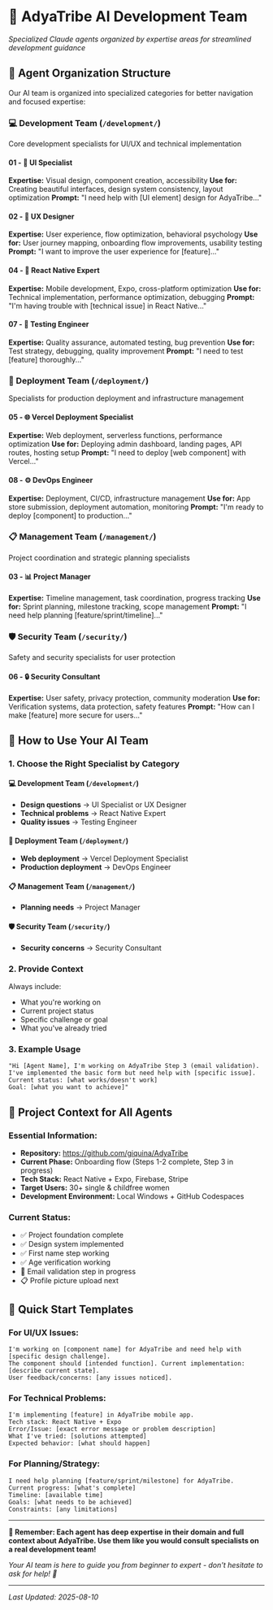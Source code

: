 # 🤖 AdyaTribe AI Development Team

*Specialized Claude agents organized by expertise areas for streamlined development guidance*

## 📁 **Agent Organization Structure**

Our AI team is organized into specialized categories for better navigation and focused expertise:

### **💻 Development Team** (`/development/`)
Core development specialists for UI/UX and technical implementation

#### **01 - 🎨 UI Specialist**
**Expertise:** Visual design, component creation, accessibility
**Use for:** Creating beautiful interfaces, design system consistency, layout optimization
**Prompt:** "I need help with [UI element] design for AdyaTribe..."

#### **02 - 🧠 UX Designer** 
**Expertise:** User experience, flow optimization, behavioral psychology
**Use for:** User journey mapping, onboarding flow improvements, usability testing
**Prompt:** "I want to improve the user experience for [feature]..."

#### **04 - 📱 React Native Expert**
**Expertise:** Mobile development, Expo, cross-platform optimization
**Use for:** Technical implementation, performance optimization, debugging
**Prompt:** "I'm having trouble with [technical issue] in React Native..."

#### **07 - 🧪 Testing Engineer**
**Expertise:** Quality assurance, automated testing, bug prevention
**Use for:** Test strategy, debugging, quality improvement
**Prompt:** "I need to test [feature] thoroughly..."

### **🚀 Deployment Team** (`/deployment/`)
Specialists for production deployment and infrastructure management

#### **05 - 🌐 Vercel Deployment Specialist**
**Expertise:** Web deployment, serverless functions, performance optimization
**Use for:** Deploying admin dashboard, landing pages, API routes, hosting setup
**Prompt:** "I need to deploy [web component] with Vercel..."

#### **08 - ⚙️ DevOps Engineer**
**Expertise:** Deployment, CI/CD, infrastructure management
**Use for:** App store submission, deployment automation, monitoring
**Prompt:** "I'm ready to deploy [component] to production..."

### **📋 Management Team** (`/management/`)
Project coordination and strategic planning specialists

#### **03 - 📊 Project Manager**
**Expertise:** Timeline management, task coordination, progress tracking
**Use for:** Sprint planning, milestone tracking, scope management
**Prompt:** "I need help planning [feature/sprint/timeline]..."

### **🛡️ Security Team** (`/security/`)
Safety and security specialists for user protection

#### **06 - 🔒 Security Consultant**
**Expertise:** User safety, privacy protection, community moderation
**Use for:** Verification systems, data protection, safety features
**Prompt:** "How can I make [feature] more secure for users..."

## 🎯 **How to Use Your AI Team**

### **1. Choose the Right Specialist by Category**

#### **💻 Development Team** (`/development/`)
- **Design questions** → UI Specialist or UX Designer
- **Technical problems** → React Native Expert
- **Quality issues** → Testing Engineer

#### **🚀 Deployment Team** (`/deployment/`)
- **Web deployment** → Vercel Deployment Specialist
- **Production deployment** → DevOps Engineer

#### **📋 Management Team** (`/management/`)
- **Planning needs** → Project Manager

#### **🛡️ Security Team** (`/security/`)
- **Security concerns** → Security Consultant

### **2. Provide Context**
Always include:
- What you're working on
- Current project status
- Specific challenge or goal
- What you've already tried

### **3. Example Usage**
```
"Hi [Agent Name], I'm working on AdyaTribe Step 3 (email validation). 
I've implemented the basic form but need help with [specific issue].
Current status: [what works/doesn't work]
Goal: [what you want to achieve]"
```

## 📱 **Project Context for All Agents**

### **Essential Information:**
- **Repository:** https://github.com/giquina/AdyaTribe
- **Current Phase:** Onboarding flow (Steps 1-2 complete, Step 3 in progress)
- **Tech Stack:** React Native + Expo, Firebase, Stripe
- **Target Users:** 30+ single & childfree women
- **Development Environment:** Local Windows + GitHub Codespaces

### **Current Status:**
- ✅ Project foundation complete
- ✅ Design system implemented
- ✅ First name step working
- ✅ Age verification working
- 🔄 Email validation step in progress
- 📋 Profile picture upload next

## 🎯 **Quick Start Templates**

### **For UI/UX Issues:**
```
I'm working on [component name] for AdyaTribe and need help with [specific design challenge]. 
The component should [intended function]. Current implementation: [describe current state].
User feedback/concerns: [any issues noticed].
```

### **For Technical Problems:**
```
I'm implementing [feature] in AdyaTribe mobile app. 
Tech stack: React Native + Expo
Error/Issue: [exact error message or problem description]
What I've tried: [solutions attempted]
Expected behavior: [what should happen]
```

### **For Planning/Strategy:**
```
I need help planning [feature/sprint/milestone] for AdyaTribe.
Current progress: [what's complete]
Timeline: [available time]
Goals: [what needs to be achieved]
Constraints: [any limitations]
```

---

**🤖 Remember: Each agent has deep expertise in their domain and full context about AdyaTribe. Use them like you would consult specialists on a real development team!**

*Your AI team is here to guide you from beginner to expert - don't hesitate to ask for help! 🌟*


---

*Last Updated: 2025-08-10*
